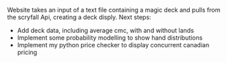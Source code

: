 Website takes an input of a text file containing a magic deck and pulls from the scryfall Api, creating a deck disply.
Next steps:
- Add deck data, including average cmc, with and without lands
- Implement some probability modelling to show hand distributions
- Implement my python price checker to display concurrent canadian pricing
